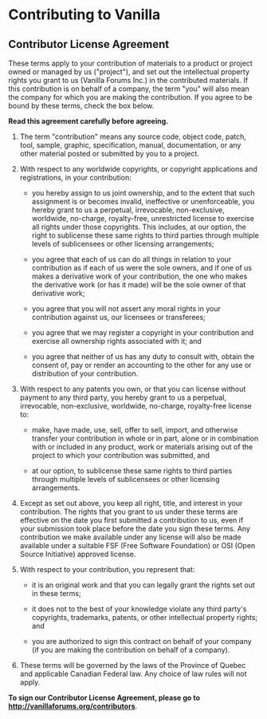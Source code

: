 # Contributing to Vanilla

## Contributor License Agreement

These terms apply to your contribution of materials to a product or project owned or managed by us ("project"), and set out the intellectual property rights you grant to us (Vanilla Forums Inc.) in the contributed materials.  If this contribution is on behalf of a company, the term "you" will also mean the company for which you are making the contribution. If you agree to be bound by these terms, check the box below.

__Read this agreement carefully before agreeing.__

1.  The term "contribution" means any source code, object code, patch, tool, sample, graphic, specification, manual, documentation, or any other material posted or submitted by you to a project.

2.  With respect to any worldwide copyrights, or copyright applications and registrations, in your contribution:

    -   you hereby assign to us joint ownership, and to the extent that such assignment is or becomes invalid, ineffective or unenforceable, you hereby grant to us a perpetual, irrevocable, non-exclusive, worldwide, no-charge, royalty-free, unrestricted license to exercise all rights under those copyrights. This includes, at our option, the right to sublicense these same rights to third parties through multiple levels of sublicensees or other licensing arrangements;

    -   you agree that each of us can do all things in relation to your contribution as if each of us were the sole owners, and if one of us makes a derivative work of your contribution, the one who makes the derivative work (or has it made) will be the sole owner of that derivative work;

    -   you agree that you will not assert any moral rights in your contribution against us, our licensees or transferees;

    -   you agree that we may register a copyright in your contribution and exercise all ownership rights associated with it; and

    -   you agree that neither of us has any duty to consult with, obtain the consent of, pay or render an accounting to the other for any use or distribution of your contribution.

3.  With respect to any patents you own, or that you can license without payment to any third party, you hereby grant to us a perpetual, irrevocable, non-exclusive, worldwide, no-charge, royalty-free license to:

    -   make, have made, use, sell, offer to sell, import, and otherwise transfer your contribution in whole or in part, alone or in combination with or included in any product, work or materials arising out of the project to which your contribution was submitted, and

    -   at our option, to sublicense these same rights to third parties through multiple levels of sublicensees or other licensing arrangements.

4.  Except as set out above, you keep all right, title, and interest in your contribution. The rights that you grant to us under these terms are effective on the date you first submitted a contribution to us, even if your submission took place before the date you sign these terms. Any contribution we make available under any license will also be made available under a suitable FSF (Free Software Foundation) or OSI (Open Source Initiative) approved license.

5.  With respect to your contribution, you represent that:

    -   it is an original work and that you can legally grant the rights set out in these terms;

    -   it does not to the best of your knowledge violate any third party's copyrights, trademarks, patents, or other intellectual property rights; and

    -   you are authorized to sign this contract on behalf of your company (if you are making the contribution on behalf of a company).

6.  These terms will be governed by the laws of the Province of Quebec and applicable Canadian Federal law.  Any choice of law rules will not apply.

__To sign our Contributor License Agreement, please go to http://vanillaforums.org/contributors__.
